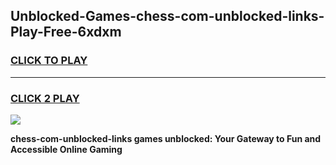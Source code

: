 
## Unblocked-Games-chess-com-unblocked-links-Play-Free-6xdxm
<h3>
<a href="https://premium76.site?title=chess-com-unblocked-links&ref=20M">CLICK TO PLAY</a></h3>
<hr>

<h3>
<a href="https://premium76.site?title=chess-com-unblocked-links&ref=20M">CLICK 2 PLAY</a>
  
</h3>

<a href="https://premium76.site?title=chess-com-unblocked-links&ref=19M"><img src="https://clearcache.store/games.png"></a>


**chess-com-unblocked-links games unblocked: Your Gateway to Fun and Accessible Online Gaming**
